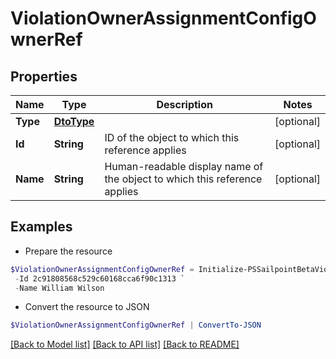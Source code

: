 # ViolationOwnerAssignmentConfigOwnerRef
## Properties

Name | Type | Description | Notes
------------ | ------------- | ------------- | -------------
**Type** | [**DtoType**](DtoType.md) |  | [optional] 
**Id** | **String** | ID of the object to which this reference applies | [optional] 
**Name** | **String** | Human-readable display name of the object to which this reference applies | [optional] 

## Examples

- Prepare the resource
```powershell
$ViolationOwnerAssignmentConfigOwnerRef = Initialize-PSSailpointBetaViolationOwnerAssignmentConfigOwnerRef  -Type null `
 -Id 2c91808568c529c60168cca6f90c1313 `
 -Name William Wilson
```

- Convert the resource to JSON
```powershell
$ViolationOwnerAssignmentConfigOwnerRef | ConvertTo-JSON
```

[[Back to Model list]](../README.md#documentation-for-models) [[Back to API list]](../README.md#documentation-for-api-endpoints) [[Back to README]](../README.md)

